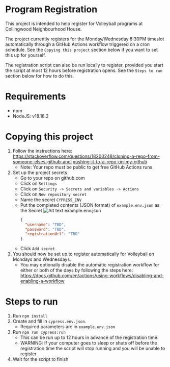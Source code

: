 # Program Registration

This project is intended to help register for Volleyball programs at Collingwood Neighbourhood House.

The project currently registers for the Monday/Wednesday 8:30PM timeslot automatically through a GitHub Actions workflow triggered on a cron schedule. See the `Copying this project` section below if you want to set this up for yourself.

The registration script can also be run locally to register, provided you start the script at most 12 hours before registration opens. See the `Steps to run` section below for how to do this.

# Requirements

- npm
- NodeJS: v18.18.2

# Copying this project

1. Follow the instructions here: https://stackoverflow.com/questions/18200248/cloning-a-repo-from-someone-elses-github-and-pushing-it-to-a-repo-on-my-github
   - Note: Your repo must be public to get free GitHub Actions runs
2. Set up the project secrets
   - Go to your repo on github.com
   - Click on `Settings`
   - Click on `Security -> Secrets and variables -> Actions`
   - Click on `New repository secret`
   - Name the secret `CYPRESS_ENV`
   - Put the completed contents (JSON format) of `example.env.json` as the Secret
     ![Alt text](/addSecretExample.png?raw=true)
     example.env.json
     ```json
     {
       "username": "TBD",
       "password": "TBD",
       "registrationUrl": "TBD"
     }
     ```
   - Click `Add secret`
3. You should now be set up to register automatically for Volleyball on Mondays and Wednesdays.
   - You may optionally disable the automatic registration workflow for either or both of the days by following the steps here: https://docs.github.com/en/actions/using-workflows/disabling-and-enabling-a-workflow

# Steps to run

1. Run `npm install`
2. Create and fill in `cypress.env.json`.
   - Required parameters are in `example.env.json`
3. Run `npm run cypress:run`
   - This can be run up to 12 hours in advance of the registration time.
   - WARNING: If your computer goes to sleep or shuts off before the registration time the script will stop running and you will be unable to register
4. Wait for the script to finish

